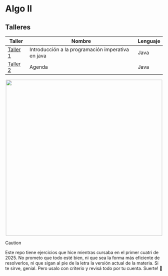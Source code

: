# Algo II
 
## Talleres

|        Taller                                                                     |                  Nombre                                               | Lenguaje |
|-----------------------------------------------------------------------------------|-----------------------------------------------------------------------| ---------|
| [Taller 1](https://github.com/LucioRuizDiaz/AlgoII/tree/main/Talleres/Taller%201) | Introducción a la programación imperativa en java                     | Java     |
| [Taller 2](https://github.com/LucioRuizDiaz/AlgoII/tree/main/Talleres/Taller%202) | Agenda                                                                | Java     |


<p align="center">
  <img src="https://media.giphy.com/media/v1.Y2lkPTc5MGI3NjExeXN1YXVwMjJ3cjhsbzdlOW5rYXVoNTJ5bmFxNjM5dm03cXJqemNoMCZlcD12MV9naWZzX3NlYXJjaCZjdD1n/11JTxkrmq4bGE0/giphy.gif" align="center" width="500">
</p>

> [!CAUTION]
> Este repo tiene ejercicios que hice mientras cursaba en el primer cuatri de 2025. No prometo que todo esté bien, ni que sea la forma más eficiente de resolverlos, ni que sigan al pie de la letra la versión actual de la materia. Si te sirve, genial. Pero usalo con criterio y revisá todo por tu cuenta. Suerte! 🙂 
